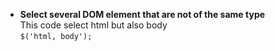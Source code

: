 * **Select several DOM element that are not of the same type**   
This code select html but also body   
```$('html, body');```